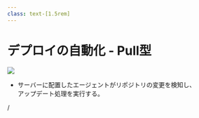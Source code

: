 ```yaml
---
class: text-[1.5rem]
---
```


# デプロイの自動化 - Pull型

<img src="/svg/cd_pull.svg" />

- サーバーに配置したエージェントがリポジトリの変更を検知し、  
アップデート処理を実行する。

<div
  class="absolute bottom-[1rem] right-[1rem] text-[1rem]"
>
  <SlideCurrentNo /> / <SlidesTotal />
</div>